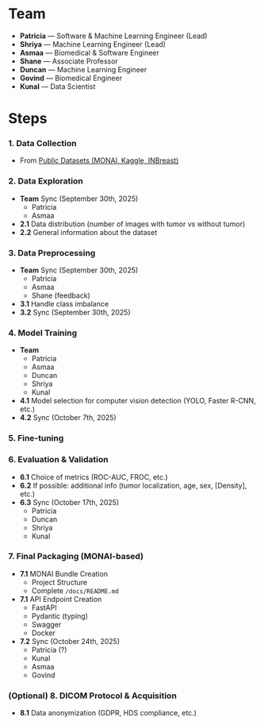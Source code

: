 # Team

- **Patricia** — Software & Machine Learning Engineer (Lead)
- **Shriya** — Machine Learning Engineer (Lead)
- **Asmaa** — Biomedical & Software Engineer
- **Shane** — Associate Professor
- **Duncan** — Machine Learning Engineer
- **Govind** — Biomedical Engineer
- **Kunal** — Data Scientist

# Steps

### 1. Data Collection

- From [Public Datasets (MONAI, Kaggle, INBreast)](https://docs.google.com/spreadsheets/d/1-1IvO2kFGPnquefa9rqXMLiJvNajsqybzYZNq5MkMFo/edit?gid=0#gid=0)

### 2. Data Exploration

- **Team** Sync (September 30th, 2025)
    - Patricia
    - Asmaa
- **2.1** Data distribution (number of images with tumor vs without tumor)
- **2.2** General information about the dataset

### 3. Data Preprocessing

- **Team** Sync (September 30th, 2025)
    - Patricia
    - Asmaa
    - Shane (feedback)
- **3.1** Handle class imbalance
- **3.2** Sync (September 30th, 2025)

### 4. Model Training

- **Team**
    - Patricia
    - Asmaa
    - Duncan
    - Shriya
    - Kunal
- **4.1** Model selection for computer vision detection (YOLO, Faster R-CNN, etc.)
- **4.2** Sync (October 7th, 2025)

### 5. Fine-tuning

### 6. Evaluation & Validation

- **6.1** Choice of metrics (ROC-AUC, FROC, etc.)
- **6.2** If possible: additional info (tumor localization, age, sex, [Density], etc.)
- **6.3** Sync (October 17th, 2025)
    - Patricia
    - Duncan
    - Shriya
    - Kunal

### 7. Final Packaging (MONAI-based)

- **7.1** MONAI Bundle Creation
    - Project Structure
    - Complete `/docs/README.md`
- **7.1** API Endpoint Creation
    - FastAPI
    - Pydantic (typing)
    - Swagger
    - Docker
- **7.2** Sync (October 24th, 2025)
    - Patricia (?)
    - Kunal
    - Asmaa
    - Govind

### (Optional) 8. DICOM Protocol & Acquisition

- **8.1** Data anonymization (GDPR, HDS compliance, etc.)
